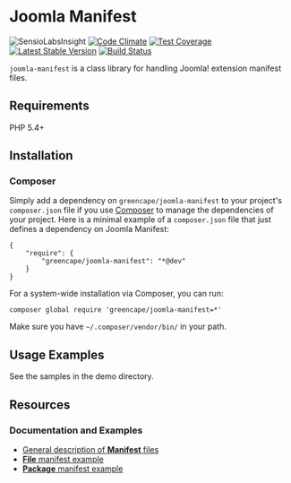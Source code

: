 # Joomla Manifest

![SensioLabsInsight](https://insight.sensiolabs.com/projects/073a6430-a4e1-4191-886e-78dfa07e8dd7/mini.png)
[![Code Climate](https://codeclimate.com/github/GreenCape/joomla-manifest/badges/gpa.svg)](https://codeclimate.com/github/GreenCape/joomla-manifest)
[![Test Coverage](https://codeclimate.com/github/GreenCape/joomla-manifest/badges/coverage.svg)](https://codeclimate.com/github/GreenCape/joomla-manifest/coverage)
[![Latest Stable Version](https://poser.pugx.org/greencape/joomla-manifest/v/stable.png)](https://packagist.org/packages/greencape/joomla-manifest)
[![Build Status](https://api.travis-ci.org/GreenCape/joomla-manifest.svg?branch=master)](https://travis-ci.org/greencape/joomla-manifest)

`joomla-manifest` is a class library for handling Joomla! extension manifest files.

## Requirements

PHP 5.4+

## Installation

### Composer

Simply add a dependency on `greencape/joomla-manifest` to your project's `composer.json` file if you use
[Composer](http://getcomposer.org/) to manage the dependencies of your project. Here is a minimal example of a
`composer.json` file that just defines a dependency on Joomla Manifest:

    {
        "require": {
            "greencape/joomla-manifest": "*@dev"
        }
    }

For a system-wide installation via Composer, you can run:

    composer global require 'greencape/joomla-manifest=*'

Make sure you have `~/.composer/vendor/bin/` in your path.

## Usage Examples

See the samples in the demo directory.

## Resources

### Documentation and Examples

  - [General description of **Manifest** files](http://docs.joomla.org/Manifest_files)
  - [**File** manifest example](http://docs.joomla.org/J2.5:Making_non-core_language_packs)
  - [**Package** manifest example](http://docs.joomla.org/Package)
